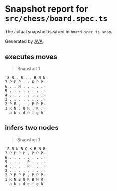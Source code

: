 # Snapshot report for `src/chess/board.spec.ts`

The actual snapshot is saved in `board.spec.ts.snap`.

Generated by [AVA](https://avajs.dev).

## executes moves

> Snapshot 1

    `8 R . B . . B N N␊
    7 P P P . . K P P␊
    6 . . N . . . . .␊
    5 . . . . . . . .␊
    4 . . . . . . . .␊
    3 . . . . . . . .␊
    2 P B . . . P P P␊
    1 R N . Q R . K .␊
      a b c d e f g h`

## infers two nodes

> Snapshot 1

    `8 R N B Q K B N R␊
    7 P P P P . P P P␊
    6 . . . . . . . .␊
    5 . . . . P . . .␊
    4 . . . . P . . .␊
    3 . . . . . . . .␊
    2 P P P P . P P P␊
    1 R N B Q K B N R␊
      a b c d e f g h`

